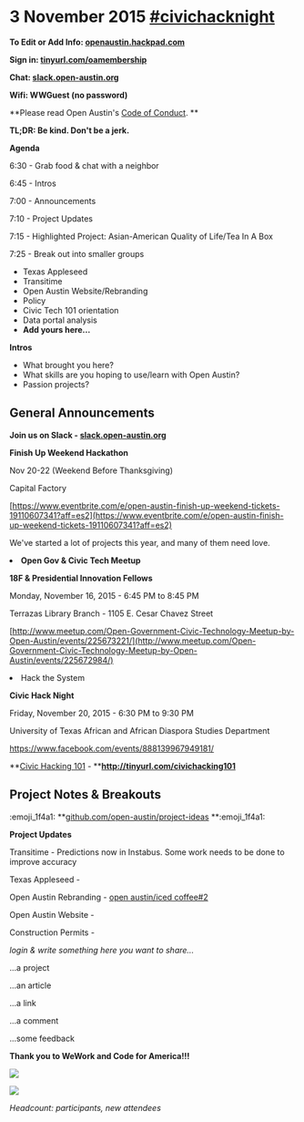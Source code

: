 # 3 November 2015 [#civichacknight](https://openaustin.hackpad.com/ep/search/?q=%23civichacknight&via=d9AnmZb9xQa)

**To Edit or Add Info: [openaustin.hackpad.com](https://openaustin.hackpad.com/)**

**Sign in: [tinyurl.com/oamembership](https://tinyurl.com/oamembership)**

**Chat: [slack.open-austin.org](http://slack.open-austin.org/)**

**Wifi: WWGuest (no password)**

**Please read Open Austin's [Code of Conduct](http://www.open-austin.org/about/code-of-conduct). **

**TL;DR: Be kind. Don't be a jerk.**

**Agenda**

6:30 - Grab food & chat with a neighbor

6:45 - Intros

7:00 - Announcements

7:10 - Project Updates

7:15 - Highlighted Project: Asian-American Quality of Life/Tea In A Box

7:25 - Break out into smaller groups

*   Texas Appleseed
*   Transitime
*   Open Austin Website/Rebranding
*   Policy
*   Civic Tech 101 orientation
*   Data portal analysis
*   **Add yours here...**

**Intros**

*   What brought you here?
*   What skills are you hoping to use/learn with Open Austin?
*   Passion projects?

## General Announcements

**Join us on Slack - [slack.open-austin.org](https://slack.open-austin.org)**

**Finish Up Weekend Hackathon**

Nov 20-22 (Weekend Before Thanksgiving)

Capital Factory

[](https://www.eventbrite.com/e/open-austin-finish-up-weekend-tickets-19110607341?aff=es2)[https://www.eventbrite.com/e/open-austin-finish-up-weekend-tickets-19110607341?aff=es2](https://www.eventbrite.com/e/open-austin-finish-up-weekend-tickets-19110607341?aff=es2)

We've started a lot of projects this year, and many of them need love.
<undefined><li>**Open Gov & Civic Tech Meetup**</li></undefined>

**18F & Presidential Innovation Fellows**

Monday, November 16, 2015 - 6:45 PM to 8:45 PM

Terrazas Library Branch - 1105 E. Cesar Chavez Street

[](http://www.meetup.com/Open-Government-Civic-Technology-Meetup-by-Open-Austin/events/225673221/)[http://www.meetup.com/Open-Government-Civic-Technology-Meetup-by-Open-Austin/events/225673221/](http://www.meetup.com/Open-Government-Civic-Technology-Meetup-by-Open-Austin/events/225672984/)
<undefined><li>Hack the System</li></undefined>

**Civic Hack Night**

Friday, November 20, 2015 - 6:30 PM to 9:30 PM

University of Texas African and African Diaspora Studies Department

[](https://www.facebook.com/events/888139967949181/)<u>https://www.facebook.com/events/888139967949181/</u>

**[Civic Hacking 101](https://docs.google.com/presentation/d/1EylkNx3IjwPy3ow2NsmgxHSeG_I9cxAGbKTILoeV-Lo/edit?usp=sharing) - **[](http://tinyurl.com/civichacking101)**http://tinyurl.com/civichacking101**

## Project Notes & Breakouts

:emoji_1f4a1: **[github.com/open-austin/project-ideas](https://github.com/open-austin/project-ideas) **:emoji_1f4a1: 

**Project Updates**

Transitime - Predictions now in Instabus. Some work needs to be done to improve accuracy

Texas Appleseed - 

Open Austin Rebranding - [open austin/iced coffee#2](https://github.com/open-austin/iced-coffee/issues/2)

Open Austin Website - 

Construction Permits - 

_login & write something here you want to share..._

...a project

...an article

...a link

...a comment

...some feedback

**Thank you to WeWork and Code for America!!!**

![](https://hackpad-attachments.s3.amazonaws.com/openaustin.hackpad.com_lwuphEWkSVQ_p.362923_1433217674504_undefined)

![](http://upload.wikimedia.org/wikipedia/commons/6/6b/Codeforamerica_logo.png)

_Headcount:  participants,  new attendees_